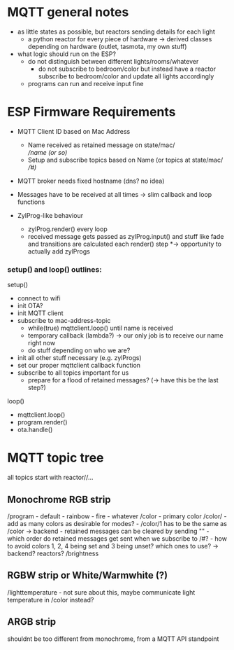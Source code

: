 # MQTT general notes
* as little states as possible, but reactors sending details for each light
	* a python reactor for every piece of hardware -> derived classes depending on hardware (outlet, tasmota, my own stuff)
* what logic should run on the ESP?
	* do not distinguish between different lights/rooms/whatever
		* do not subscribe to bedroom/color but instead have a reactor subscribe to bedroom/color and update all lights accordingly
	* programs can run and receive input fine


# ESP Firmware Requirements

* MQTT Client ID based on Mac Address
	* Name received as retained message on state/mac/<address>/name (or so)
	* Setup and subscribe topics based on Name (or topics at state/mac/<address>/#)

* MQTT broker needs fixed hostname (dns? no idea)
* Messages have to be received at all times -> slim callback and loop functions
* ZylProg-like behaviour
	* zylProg.render() every loop
	* received message gets passed as zylProg.input() and stuff like fade and transitions are calculated each render() step
	*-> opportunity to actually add zylProgs

### setup() and loop() outlines:
setup()
* connect to wifi
* init OTA?
* init MQTT client
* subscribe to mac-address-topic
	* while(true) mqttclient.loop() until name is received
	* temporary callback (lambda?) -> our only job is to receive our name right now
	* do stuff depending on who we are?
* init all other stuff necessary (e.g. zylProgs)
* set our proper mqttclient callback function
* subscribe to all topics important for us
	* prepare for a flood of retained messages? (-> have this be the last step?)

loop()
* mqttclient.loop()
* program.render()
* ota.handle()

# MQTT topic tree
all topics start with reactor/<name>/...

## Monochrome RGB strip
/program
	- default
	- rainbow
	- fire
	- whatever
/color
	- primary color
/color/<number>
	- add as many colors as desirable for modes?
	- /color/1 has to be the same as /color -> backend
	- retained messages can be cleared by sending "" 
		- which order do retained messages get sent when we subscribe to <name>/#?
		- how to avoid colors 1, 2, 4 being set and 3 being unset? which ones to use? -> backend? reactors?
/brightness

## RGBW strip or White/Warmwhite (?)
/lighttemperature
	- not sure about this, maybe communicate light temperature in /color instead?

## ARGB strip
shouldnt be too different from monochrome, from a MQTT API standpoint
